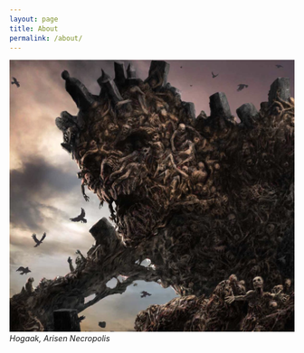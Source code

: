 ```yaml
---
layout: page
title: About
permalink: /about/
---
```


![Hogaak](/assets/images/hogaak-1.jpg)
*Hogaak, Arisen Necropolis*

<!-- <figure>
  <img src="/assets/images/hogaak-1.jpg" alt="hogaak"/>
  <figcaption><i>Hogaak, Arisen Necropolis.</i></figcaption>
</figure> -->
